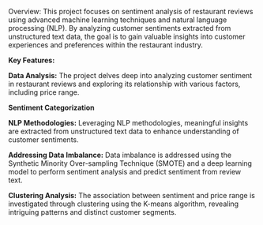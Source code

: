 Overview:
This project focuses on sentiment analysis of restaurant reviews using advanced machine learning techniques and natural language processing (NLP). By analyzing customer sentiments extracted from unstructured text data, the goal is to gain valuable insights into customer experiences and preferences within the restaurant industry.

**Key Features:**

**Data Analysis:** The project delves deep into analyzing customer sentiment in restaurant reviews and exploring its relationship with various factors, including price range.

**Sentiment Categorization**

**NLP Methodologies:** Leveraging NLP methodologies, meaningful insights are extracted from unstructured text data to enhance understanding of customer sentiments.

**Addressing Data Imbalance:** Data imbalance is addressed using the Synthetic Minority Over-sampling Technique (SMOTE) and a deep learning model to perform sentiment analysis and predict sentiment from review text.

**Clustering Analysis:** The association between sentiment and price range is investigated through clustering using the K-means algorithm, revealing intriguing patterns and distinct customer segments.
